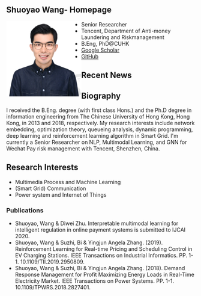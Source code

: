 ## Shuoyao Wang- Homepage
<img src="./ShuoyaoWang.jpg" width = "200" alt="Photo" align=left />

- Senior Researcher
- Tencent, Department of Anti-money Laundering and Riskmanagement
- B.Eng, PhD@CUHK
- [Google Scholar](https://github.com/wsyCUHK/shuoyaowang.github.io/edit/master/index.md)
- [GitHub](https://github.com/wsyCUHK)

## Recent News


## Biography
I received the B.Eng. degree (with first class Hons.) and the Ph.D degree in information engineering from The Chinese University of Hong Kong, Hong Kong, in 2013 and 2018, respectively. My research interests include network embedding, optimization theory, queueing analysis, dynamic programming, deep learning and reinforcement learning algorithm in Smart Grid. I'm currently a Senior Researcher on NLP, Multimodal Learning, and GNN for Wechat Pay risk management with Tencent, Shenzhen, China.

## Research Interests
- Multimedia Process and Machine Learning
- (Smart Grid) Communication
- Power system and Internet of Things
### Publications
- Shuoyao, Wang & Diwei Zhu. Interpretable multimodal learning for intelligent regulation in online payment
systems is submitted to IJCAI 2020.
- Shuoyao, Wang & Suzhi, Bi & Yingjun Angela Zhang. (2019). Reinforcement Learning for Real-time Pricing and Scheduling Control in EV Charging Stations. IEEE Transactions on Industrial Informatics. PP. 1-1. 10.1109/TII.2019.2950809. 
- Shuoyao, Wang & Suzhi, Bi & Yingjun Angela Zhang. (2018). Demand Response Management for Profit Maximizing Energy Loads in Real-Time Electricity Market. IEEE Transactions on Power Systems. PP. 1-1. 10.1109/TPWRS.2018.2827401. 
